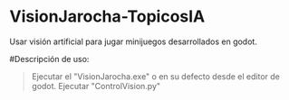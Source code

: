 # VisionJarocha-TopicosIA
Usar visión artificial para jugar minijuegos desarrollados en godot.


#Descripción de uso:
  > Ejecutar el "VisionJarocha.exe" o en su defecto desde el editor de godot.
  > Ejecutar "ControlVision.py"
